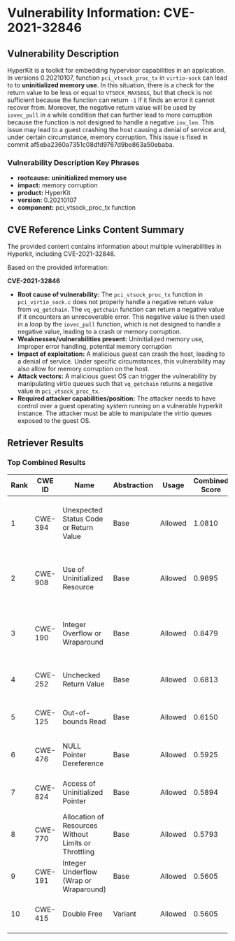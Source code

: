 # Vulnerability Information: CVE-2021-32846

## Vulnerability Description
HyperKit is a toolkit for embedding hypervisor capabilities in an application. In versions 0.20210107, function `pci_vtsock_proc_tx` in `virtio-sock` can lead to to **uninitialized memory use**. In this situation, there is a check for the return value to be less or equal to `VTSOCK_MAXSEGS`, but that check is not sufficient because the function can return `-1` if it finds an error it cannot recover from. Moreover, the negative return value will be used by `iovec_pull` in a while condition that can further lead to more corruption because the function is not designed to handle a negative `iov_len`. This issue may lead to a guest crashing the host causing a denial of service and, under certain circumstance, memory corruption. This issue is fixed in commit af5eba2360a7351c08dfd9767d9be863a50ebaba.

### Vulnerability Description Key Phrases
- **rootcause:** **uninitialized memory use**
- **impact:** memory corruption
- **product:** HyperKit
- **version:** 0.20210107
- **component:** pci_vtsock_proc_tx function

## CVE Reference Links Content Summary
The provided content contains information about multiple vulnerabilities in Hyperkit, including CVE-2021-32846.

Based on the provided information:

**CVE-2021-32846**

*   **Root cause of vulnerability:** The `pci_vtsock_proc_tx` function in `pci_virtio_sock.c` does not properly handle a negative return value from `vq_getchain`. The `vq_getchain` function can return a negative value if it encounters an unrecoverable error. This negative value is then used in a loop by the `iovec_pull` function, which is not designed to handle a negative value, leading to a crash or memory corruption.
*   **Weaknesses/vulnerabilities present:** Uninitialized memory use, improper error handling, potential memory corruption
*  **Impact of exploitation:** A malicious guest can crash the host, leading to a denial of service. Under specific circumstances, this vulnerability may also allow for memory corruption on the host.
*   **Attack vectors:** A malicious guest OS can trigger the vulnerability by manipulating virtio queues such that `vq_getchain` returns a negative value in `pci_vtsock_proc_tx`.
*   **Required attacker capabilities/position:** The attacker needs to have control over a guest operating system running on a vulnerable hyperkit instance. The attacker must be able to manipulate the virtio queues exposed to the guest OS.

## Retriever Results

### Top Combined Results

| Rank | CWE ID | Name | Abstraction | Usage | Combined Score | Retrievers | Individual Scores |
|------|--------|------|-------------|-------|---------------|------------|-------------------|
| 1 | CWE-394 | Unexpected Status Code or Return Value | Base | Allowed | 1.0810 | dense, sparse, graph | dense: 0.575, sparse: 1.000, graph: 0.618 |
| 2 | CWE-908 | Use of Uninitialized Resource | Base | Allowed | 0.9695 | dense, sparse, graph | dense: 0.524, sparse: 0.611, graph: 1.000 |
| 3 | CWE-190 | Integer Overflow or Wraparound | Base | Allowed | 0.8479 | dense, sparse, graph | dense: 0.497, sparse: 0.591, graph: 0.731 |
| 4 | CWE-252 | Unchecked Return Value | Base | Allowed | 0.6813 | sparse, graph | sparse: 0.734, graph: 0.731 |
| 5 | CWE-125 | Out-of-bounds Read | Base | Allowed | 0.6150 | sparse, graph | sparse: 0.582, graph: 0.789 |
| 6 | CWE-476 | NULL Pointer Dereference | Base | Allowed | 0.5925 | sparse, graph | sparse: 0.607, graph: 0.686 |
| 7 | CWE-824 | Access of Uninitialized Pointer | Base | Allowed | 0.5894 | dense, sparse | dense: 0.477, sparse: 0.613 |
| 8 | CWE-770 | Allocation of Resources Without Limits or Throttling | Base | Allowed | 0.5793 | dense, sparse | dense: 0.477, sparse: 0.595 |
| 9 | CWE-191 | Integer Underflow (Wrap or Wraparound) | Base | Allowed | 0.5605 | dense, sparse | dense: 0.481, sparse: 0.559 |
| 10 | CWE-415 | Double Free | Variant | Allowed | 0.5605 | sparse, graph | sparse: 0.577, graph: 0.776 |


